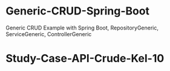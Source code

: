 # Generic-CRUD-Spring-Boot
 Generic CRUD Example with Spring Boot, RepositoryGeneric, ServiceGeneric, ControllerGeneric
# Study-Case-API-Crude-Kel-10
